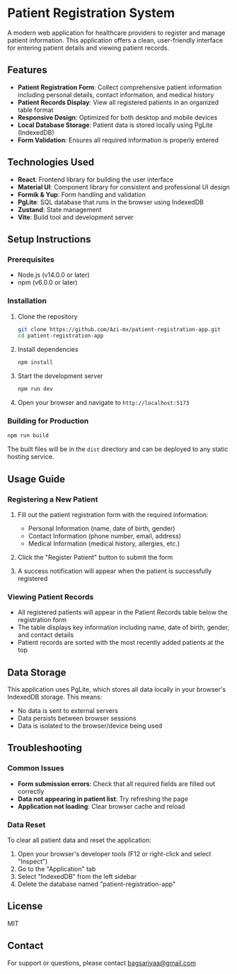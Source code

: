 # Patient Registration System

A modern web application for healthcare providers to register and manage patient information. This application offers a clean, user-friendly interface for entering patient details and viewing patient records.

## Features

- **Patient Registration Form**: Collect comprehensive patient information including personal details, contact information, and medical history
- **Patient Records Display**: View all registered patients in an organized table format
- **Responsive Design**: Optimized for both desktop and mobile devices
- **Local Database Storage**: Patient data is stored locally using PgLite (IndexedDB)
- **Form Validation**: Ensures all required information is properly entered

## Technologies Used

- **React**: Frontend library for building the user interface
- **Material UI**: Component library for consistent and professional UI design
- **Formik & Yup**: Form handling and validation
- **PgLite**: SQL database that runs in the browser using IndexedDB
- **Zustand**: State management
- **Vite**: Build tool and development server

## Setup Instructions

### Prerequisites

- Node.js (v14.0.0 or later)
- npm (v6.0.0 or later)

### Installation

1. Clone the repository

   ```bash
   git clone https://github.com/Azi-mx/patient-registration-app.git
   cd patient-registration-app
   ```

2. Install dependencies

   ```bash
   npm install
   ```

3. Start the development server

   ```bash
   npm run dev
   ```

4. Open your browser and navigate to `http://localhost:5173`

### Building for Production

```bash
npm run build
```

The built files will be in the `dist` directory and can be deployed to any static hosting service.

## Usage Guide

### Registering a New Patient

1. Fill out the patient registration form with the required information:

   - Personal Information (name, date of birth, gender)
   - Contact Information (phone number, email, address)
   - Medical Information (medical history, allergies, etc.)

2. Click the "Register Patient" button to submit the form

3. A success notification will appear when the patient is successfully registered

### Viewing Patient Records

- All registered patients will appear in the Patient Records table below the registration form
- The table displays key information including name, date of birth, gender, and contact details
- Patient records are sorted with the most recently added patients at the top

## Data Storage

This application uses PgLite, which stores all data locally in your browser's IndexedDB storage. This means:

- No data is sent to external servers
- Data persists between browser sessions
- Data is isolated to the browser/device being used

## Troubleshooting

### Common Issues

- **Form submission errors**: Check that all required fields are filled out correctly
- **Data not appearing in patient list**: Try refreshing the page
- **Application not loading**: Clear browser cache and reload

### Data Reset

To clear all patient data and reset the application:

1. Open your browser's developer tools (F12 or right-click and select "Inspect")
2. Go to the "Application" tab
3. Select "IndexedDB" from the left sidebar
4. Delete the database named "patient-registration-app"

## License

MIT

## Contact

For support or questions, please contact [bagsariyaa@gmail.com](mailto:bagsariyaa@gmail.com)
